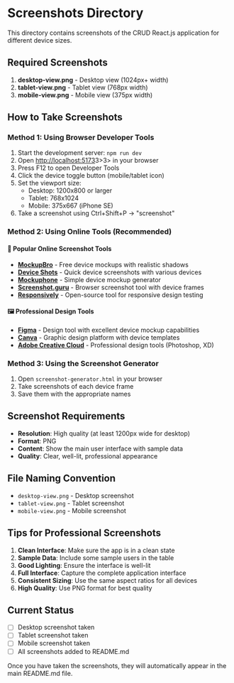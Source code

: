 # Screenshots Directory

This directory contains screenshots of the CRUD React.js application for different device sizes.

## Required Screenshots

1. **desktop-view.png** - Desktop view (1024px+ width)
2. **tablet-view.png** - Tablet view (768px width)
3. **mobile-view.png** - Mobile view (375px width)

## How to Take Screenshots

### Method 1: Using Browser Developer Tools

1. Start the development server: `npm run dev`
2. Open <http://localhost:5173>3>3> in your browser
3. Press F12 to open Developer Tools
4. Click the device toggle button (mobile/tablet icon)
5. Set the viewport size:
   - Desktop: 1200x800 or larger
   - Tablet: 768x1024
   - Mobile: 375x667 (iPhone SE)
6. Take a screenshot using Ctrl+Shift+P → "screenshot"

### Method 2: Using Online Tools (Recommended)

#### 🎨 Popular Online Screenshot Tools

- **[MockupBro](https://mockupbro.com/)** - Free device mockups with realistic shadows
- **[Device Shots](https://deviceshots.com/)** - Quick device screenshots with various devices
- **[Mockuphone](https://mockuphone.com/)** - Simple device mockup generator
- **[Screenshot.guru](https://screenshot.guru/)** - Browser screenshot tool with device frames
- **[Responsively](https://responsively.app/)** - Open-source tool for responsive design testing

#### 🖼️ Professional Design Tools

- **[Figma](https://figma.com/)** - Design tool with excellent device mockup capabilities
- **[Canva](https://canva.com/)** - Graphic design platform with device templates
- **[Adobe Creative Cloud](https://adobe.com/)** - Professional design tools (Photoshop, XD)

### Method 3: Using the Screenshot Generator

1. Open `screenshot-generator.html` in your browser
2. Take screenshots of each device frame
3. Save them with the appropriate names

## Screenshot Requirements

- **Resolution**: High quality (at least 1200px wide for desktop)
- **Format**: PNG
- **Content**: Show the main user interface with sample data
- **Quality**: Clear, well-lit, professional appearance

## File Naming Convention

- `desktop-view.png` - Desktop screenshot
- `tablet-view.png` - Tablet screenshot
- `mobile-view.png` - Mobile screenshot

## Tips for Professional Screenshots

1. **Clean Interface**: Make sure the app is in a clean state
2. **Sample Data**: Include some sample users in the table
3. **Good Lighting**: Ensure the interface is well-lit
4. **Full Interface**: Capture the complete application interface
5. **Consistent Sizing**: Use the same aspect ratios for all devices
6. **High Quality**: Use PNG format for best quality

## Current Status

- [ ] Desktop screenshot taken
- [ ] Tablet screenshot taken
- [ ] Mobile screenshot taken
- [ ] All screenshots added to README.md

Once you have taken the screenshots, they will automatically appear in the main README.md file.

